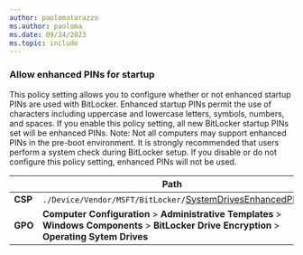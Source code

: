 ```yaml
---
author: paolomatarazzo
ms.author: paoloma
ms.date: 09/24/2023
ms.topic: include
---
```


### Allow enhanced PINs for startup

This policy setting allows you to configure whether or not enhanced startup PINs are used with BitLocker. Enhanced startup PINs permit the use of characters including uppercase and lowercase letters, symbols, numbers, and spaces. If you enable this policy setting, all new BitLocker startup PINs set will be enhanced PINs. Note:   Not all computers may support enhanced PINs in the pre-boot environment. It is strongly recommended that users perform a system check during BitLocker setup. If you disable or do not configure this policy setting, enhanced PINs will not be used.

|  | Path |
|--|--|
| **CSP** | `./Device/Vendor/MSFT/BitLocker/`[SystemDrivesEnhancedPIN](/windows/client-management/mdm/bitlocker-csp#systemdrivesenhancedpin) |
| **GPO** | **Computer Configuration** > **Administrative Templates** > **Windows Components** > **BitLocker Drive Encryption** > **Operating Sytem Drives** |
